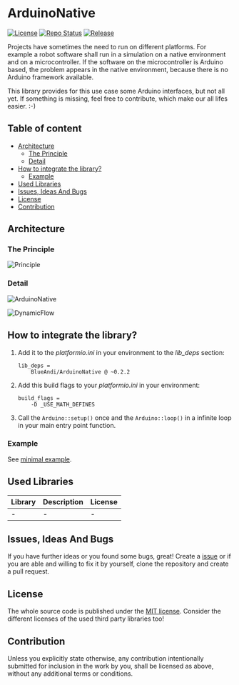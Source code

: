 # ArduinoNative <!-- omit in toc -->

[![License](https://img.shields.io/badge/license-MIT-blue.svg)](http://choosealicense.com/licenses/mit/)
[![Repo Status](https://www.repostatus.org/badges/latest/wip.svg)](https://www.repostatus.org/#wip)
[![Release](https://img.shields.io/github/release/BlueAndi/ArduinoNative.svg)](https://github.com/BlueAndi/ArduinoNative/releases)

Projects have sometimes the need to run on different platforms. For example a robot software shall run in a simulation on a native environment and on a microcontroller. If the software on the microcontroller is Arduino based, the problem appears in the native environment, because there is no Arduino framework available.

This library provides for this use case some Arduino interfaces, but not all yet. If something is missing, feel free to contribute, which make our all lifes easier. :-)

## Table of content <!-- omit in toc -->

- [Architecture](#architecture)
  - [The Principle](#the-principle)
  - [Detail](#detail)
- [How to integrate the library?](#how-to-integrate-the-library)
  - [Example](#example)
- [Used Libraries](#used-libraries)
- [Issues, Ideas And Bugs](#issues-ideas-and-bugs)
- [License](#license)
- [Contribution](#contribution)

## Architecture

### The Principle

![Principle](http://www.plantuml.com/plantuml/proxy?cache=no&src=https://raw.githubusercontent.com//BlueAndi/ArduinoNative/master/doc/uml/Principle.plantuml)

### Detail

![ArduinoNative](http://www.plantuml.com/plantuml/proxy?cache=no&src=https://raw.githubusercontent.com/BlueAndi/ArduinoNative/master/doc/uml/ArduinoNative.plantuml)

![DynamicFlow](http://www.plantuml.com/plantuml/proxy?cache=no&src=https://raw.githubusercontent.com/BlueAndi/ArduinoNative/master/doc/uml/DynamicFlow.plantuml)

## How to integrate the library?

1. Add it to the _platformio.ini_ in your environment to the _lib\_deps_ section:

    ```text
    lib_deps =
        BlueAndi/ArduinoNative @ ~0.2.2
    ```

2. Add this build flags to your _platformio.ini_ in your environment:

    ```text
    build_flags =
        -D _USE_MATH_DEFINES
    ```

3. Call the ```Arduino::setup()``` once and the ```Arduino::loop()``` in a infinite loop in your main entry point function.

### Example

See [minimal example](./examples/example/).

## Used Libraries

| Library                                                            | Description                                                      | License    |
| ------------------------------------------------------------------ | ---------------------------------------------------------------- | ---------- |
| - | - | - |

## Issues, Ideas And Bugs

If you have further ideas or you found some bugs, great! Create a [issue](https://github.com/BlueAndi/ArduinoNative/issues) or if you are able and willing to fix it by yourself, clone the repository and create a pull request.

## License

The whole source code is published under the [MIT license](http://choosealicense.com/licenses/mit/).
Consider the different licenses of the used third party libraries too!

## Contribution

Unless you explicitly state otherwise, any contribution intentionally submitted for inclusion in the work by you, shall be licensed as above, without any
additional terms or conditions.
